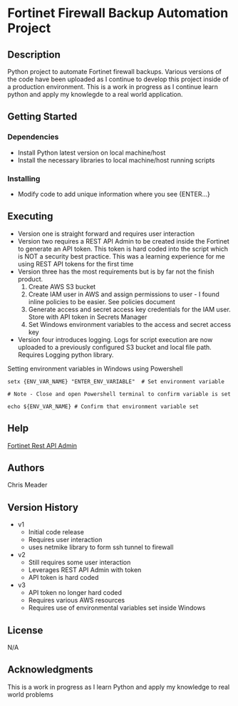 # Fortinet Firewall Backup Automation Project

## Description
 
Python project to automate Fortinet firewall backups. Various versions of the code have been uploaded as I continue to develop this project inside of a production environment. This is a work in progress as I continue learn python and apply my knowlegde to a real world application. 

## Getting Started

### Dependencies

* Install Python latest version on local machine/host
* Install the necessary libraries to local machine/host running scripts

### Installing

* Modify code to add unique information where you see {ENTER...}

## Executing 

* Version one is straight forward and requires user interaction
* Version two requires a REST API Admin to be created inside the Fortinet to generate an API token. This token is hard coded into the script which is NOT a security best practice. This was a learning experience for me using REST API tokens for the first time
* Version three has the most requirements but is by far not the finish product.
  1. Create AWS S3 bucket 
  2. Create IAM user in AWS and assign permissions to user - I found inline policies to be easier. See policies document
  3. Generate access and secret access key credentials for the IAM user. Store with API token in Secrets Manager
  4. Set Windows environment variables to the access and secret access key
* Version four introduces logging. Logs for script execution are now uploaded to a previously configured S3 bucket and local file path. Requires Logging python library.

Setting environment variables in Windows using Powershell
```
setx {ENV_VAR_NAME} "ENTER_ENV_VARIABLE"  # Set environment variable 

# Note - Close and open Powershell terminal to confirm variable is set

echo ${ENV_VAR_NAME} # Confirm that environment variable set
```

## Help

[Fortinet Rest API Admin](https://community.fortinet.com/t5/FortiGate/Technical-Tip-How-to-create-a-REST-API-Admin-user-and-assign-it/ta-p/247199) 

## Authors

Chris Meader 


## Version History

* v1
    * Initial code release
    * Requires user interaction
    * uses netmike library to form ssh tunnel to firewall
* v2
    * Still requires some user interaction
    * Leverages REST API Admin with token 
    * API token is hard coded
* v3
    * API token no longer hard coded 
    * Requires various AWS resources 
    * Requires use of environmental variables set inside Windows

## License

N/A

## Acknowledgments

This is a work in progress as I learn Python and apply my knowledge to real world problems
